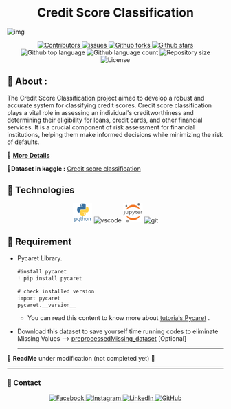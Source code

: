 <div align="center">
  
# Credit Score Classification

</div>

![img](https://github.com/zeyadusf/Credit-score-classification/assets/83798621/00c2269c-5954-4ee3-9ae4-8313a697e690)


<div align="center">
  <a href="https://github.com/zeyadusf/Credit-score-classification/graphs/contributors">
  <img src="https://img.shields.io/github/contributors/zeyadusf/Credit-score-classification.svg?style=flat" alt="Contributors" />
</a>

  <a href="https://github.com/zeyadusf/Credit-score-classification/issues">
  <img src="https://img.shields.io/github/issues/zeyadusf/Credit-score-classification.svg?style=flat" alt="issues" />
</a>

<a href="https://github.com/zeyadusf/Credit-score-classification/network/members">
  <img alt="Github forks" src="https://img.shields.io/github/forks/zeyadusf/Credit-score-classification.svg" alt="forks"/>
</a>

 <a href="https://github.com/zeyadusf/Credit-score-classification/stargazers">
  <img alt="Github stars" src="https://img.shields.io/github/stars/zeyadusf/Credit-score-classification?color=56BEB8"  alt="stars" />
</a>

<img alt="Github top language" src="https://img.shields.io/github/languages/top/zeyadusf/Credit-score-classification?color=yellow">
<img alt="Github language count" src="https://img.shields.io/github/languages/count/zeyadusf/Credit-score-classification?color=blue">  
<img alt="Repository size" src="https://img.shields.io/github/repo-size/zeyadusf/Credit-score-classification?color=56BEB8">
<img alt="License" src="https://img.shields.io/github/license/zeyadusf/Credit-score-classification?color=green">

</div>

## :dart: About : ##

  The Credit Score Classification project aimed to develop a robust and accurate system for classifying credit scores. Credit score classification plays a vital role in assessing an individual's creditworthiness and determining their eligibility for loans, credit cards, and other financial services. It is a crucial component of risk assessment for financial institutions, helping them make informed decisions while minimizing the risk of defaults.

🔗 <b>[More Details](Credit%20Score%20Classification.pdf)</b> 

🔗<b>Dataset in kaggle :</b> [Credit score classification](https://www.kaggle.com/datasets/parisrohan/credit-score-classification)

## :rocket: Technologies ##
<p align='center'>
<img src=https://raw.githubusercontent.com/devicons/devicon/master/icons/python/python-original-wordmark.svg width="45" height="45" />
<img src="https://cdn.jsdelivr.net/gh/devicons/devicon/icons/vscode/vscode-original.svg" alt="vscode" width="45" height="45"/>
<img src="https://raw.githubusercontent.com/devicons/devicon/master/icons/jupyter/jupyter-original-wordmark.svg" alt="Jupyter" width="45" height="45" />
<img src="https://cdn.jsdelivr.net/gh/devicons/devicon/icons/git/git-original.svg" alt="git" width="45" height="45"/>
</p>

## 🚩 Requirement ##
* Pycaret Library.

  ```
  #install pycaret
  ! pip install pycaret
  ```
  ```
  # check installed version
  import pycaret
  pycaret.__version__
  ```

    - You can read this content to know more about [tutorials Pycaret](https://nbviewer.org/github/pycaret/pycaret/blob/master/tutorials/Tutorial%20-%20Binary%20Classification.ipynb) .

* Download this dataset to save yourself time running codes to eliminate Missing Values --> [preprocessedMissing_dataset](preprocessedMissing_dataset.csv) [Optional]
   <hr>
  
🚧 <b>ReadMe</b> under modification (not completed yet) 🚧


  <hr>
  
<!--Social Media-->
### :email: Contact ##
<p align="center">
 <a href="https://www.facebook.com/ziayd.yosif" target="_blank">
  <img src="https://img.shields.io/badge/-Zeyad Usf-1877F2?style=flat&logo=facebook&logoColor=white" alt="Facebook" />
</a>

<a href="https://www.instagram.com/zeyadusf/" target="_blank">
  <img src="https://img.shields.io/badge/-zeyadusf-white?style=flat&logo=instagram&logoColor=#E65468" alt="Instagram" />
</a>


<a href="https://www.linkedin.com/in/zeyadusf/" target="_blank">
  <img src="https://img.shields.io/badge/-Zeyad Usf-0077B5?style=flat&logo=linkedin&logoColor=white" alt="LinkedIn" />
</a>

<a href="https://github.com/zeyadusf" target="_blank">
  <img src="https://img.shields.io/badge/-@zeyadusf-181717?style=flat&logo=github&logoColor=white" alt="GitHub" />
</a>
</p>



